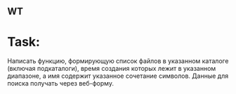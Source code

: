 ## WT
# Task:
Написать функцию, формирующую список файлов в указанном каталоге (включая подкаталоги), время создания которых лежит в указанном диапазоне, а имя содержит указанное сочетание символов. Данные для поиска получать через веб-форму.
